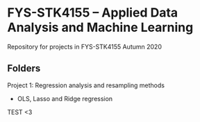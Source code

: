 # FYS-STK4155 – Applied Data Analysis and Machine Learning

Repository for projects in FYS-STK4155 Autumn 2020

## Folders
Project 1: Regression analysis and resampling methods
- OLS, Lasso and Ridge regression


TEST <3
